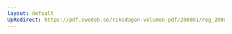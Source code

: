 ```yaml
---
layout: default
UpRedirect: https://pdf.swedeb.se/riksdagen-volumeG-pdf/200001/reg_200001/reg_200001_0103.pdf
---
```

